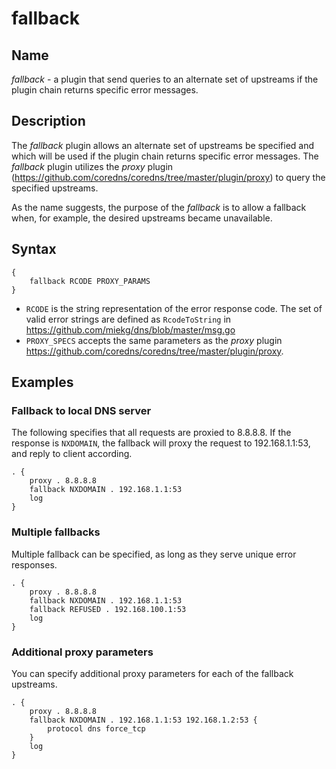 # fallback

## Name

*fallback* - a plugin that send queries to an alternate set of upstreams if the plugin
chain returns specific error messages.

## Description

The *fallback* plugin allows an alternate set of upstreams be specified and which will be used
if the plugin chain returns specific error messages. The *fallback* plugin utilizes the *proxy*
plugin (<https://github.com/coredns/coredns/tree/master/plugin/proxy>) to query the specified
upstreams.

As the name suggests, the purpose of the *fallback* is to allow a fallback when, for example, the
desired upstreams became unavailable.

## Syntax

```
{
    fallback RCODE PROXY_PARAMS
}
```

* `RCODE` is the string representation of the error response code. The set of valid error
strings are defined as `RcodeToString` in <https://github.com/miekg/dns/blob/master/msg.go>
* `PROXY_SPECS` accepts the same parameters as the *proxy* plugin
<https://github.com/coredns/coredns/tree/master/plugin/proxy>.

## Examples

### Fallback to local DNS server

The following specifies that all requests are proxied to 8.8.8.8. If the response is `NXDOMAIN`, the
fallback will proxy the request to 192.168.1.1:53, and reply to client according.

```
. {
	proxy . 8.8.8.8
	fallback NXDOMAIN . 192.168.1.1:53
	log
}

```

### Multiple fallbacks

Multiple fallback can be specified, as long as they serve unique error responses.

```
. {
    proxy . 8.8.8.8
    fallback NXDOMAIN . 192.168.1.1:53
    fallback REFUSED . 192.168.100.1:53
    log
}

```

### Additional proxy parameters

You can specify additional proxy parameters for each of the fallback upstreams.

```
. {
    proxy . 8.8.8.8
    fallback NXDOMAIN . 192.168.1.1:53 192.168.1.2:53 {
        protocol dns force_tcp
    }
    log
}

```
